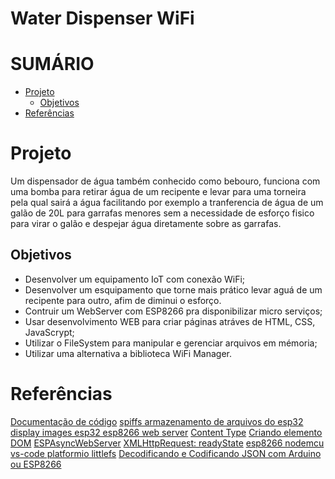 # Water Dispenser WiFi

# SUMÁRIO
* [Projeto](#projeto)
    * [Objetivos](#objetivos)  
* [Referências]()


# Projeto
Um dispensador de água também conhecido como bebouro, funciona com uma bomba para retirar água de um recipente e levar para uma torneira pela qual sairá a água facilitando por exemplo a tranferencia de água de um galão de 20L para garrafas menores sem a necessidade de esforço fisico para virar o galão e despejar água diretamente sobre as garrafas.

## Objetivos
* Desenvolver um equipamento IoT com conexão WiFi;
* Desenvolver um esquipamento que torne mais prático levar aguá de um recipente para outro, afim de diminui o esforço.
* Contruir um WebServer com ESP8266 pra disponibilizar micro serviços;
* Usar desenvolvimento WEB para criar páginas atráves de HTML, CSS, JavaScrypt;
* Utilizar o FileSystem para manipular e gerenciar arquivos em mémoria;
* Utilizar uma alternativa a biblioteca WiFi Manager.


# Referências

[Documentação de código](https://doxygen.nl/manual/commands.html)
[spiffs armazenamento de arquivos do esp32](https://blog.eletrogate.com/spiffs-armazenamento-de-arquivos-do-esp32/)
[display images esp32 esp8266 web server](https://randomnerdtutorials.com/display-images-esp32-esp8266-web-server/)
[Content Type](https://developer.mozilla.org/en-US/docs/Web/HTTP/Basics_of_HTTP/MIME_types)
[Criando elemento DOM](http://devfuria.com.br/javascript/dom-create-element/)
[ESPAsyncWebServer](https://github.com/me-no-dev/ESPAsyncWebServer)
[XMLHttpRequest: readyState](https://developer.mozilla.org/en-US/docs/Web/API/XMLHttpRequest/readyState)
[esp8266 nodemcu vs-code platformio littlefs](https://randomnerdtutorials.com/esp8266-nodemcu-vs-code-platformio-littlefs/)
[Decodificando e Codificando JSON com Arduino ou ESP8266](https://randomnerdtutorials.com/decoding-and-encoding-json-with-arduino-or-esp8266/)